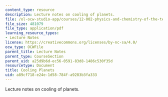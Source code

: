 ```yaml
---
content_type: resource
description: Lecture notes on cooling of planets.
file: /ol-ocw-studio-app/courses/12-002-physics-and-chemistry-of-the-terrestrial-planets-fall-2008/a89cf718e24e1d58784fa9283b3fa333_MIT12_002f08_lec18.pdf
file_size: 481079
file_type: application/pdf
learning_resource_types:
- Lecture Notes
license: https://creativecommons.org/licenses/by-nc-sa/4.0/
ocw_type: OCWFile
parent_title: Lecture Notes
parent_type: CourseSection
parent_uid: a25d9b6d-ec56-0591-83d8-1486c530f35d
resourcetype: Document
title: Cooling Planets
uid: a89cf718-e24e-1d58-784f-a9283b3fa333
---
```

Lecture notes on cooling of planets.